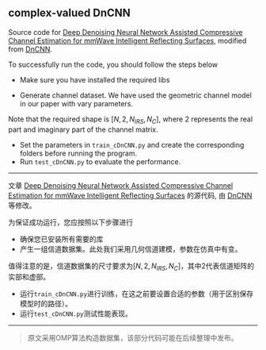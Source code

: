 ## complex-valued DnCNN

Source code for [Deep Denoising Neural Network Assisted Compressive Channel Estimation for mmWave Intelligent Reflecting Surfaces](https://ieeexplore.ieee.org/document/9127834), modified from [DnCNN](https://github.com/cszn/DnCNN). 



To successfully run the code, you should follow the steps below

- Make sure you have installed the required libs

- Generate channel dataset. We have used the geometric channel model in our paper with vary parameters. 

Note that the required shape is $[N,2,N_{IRS},N_{C}]$, where 2 represents the real part and imaginary part of the channel matrix.

- Set the parameters in `train_cDnCNN.py` and create the corresponding folders before running the program.
- Run `test_cDnCNN.py` to evaluate the performance.

---

文章 [Deep Denoising Neural Network Assisted Compressive Channel Estimation for mmWave Intelligent Reflecting Surfaces](https://ieeexplore.ieee.org/document/9127834) 的源代码, 由 [DnCNN](https://github.com/cszn/DnCNN) 等修改。

为保证成功运行，您应按照以下步骤进行

- 确保您已安装所有需要的库
- 产生一组信道数据集。此处我们采用几何信道建模，参数在仿真中有变。

值得注意的是，信道数据集的尺寸要求为$[N,2,N_{IRS},N_{C}]$，其中2代表信道矩阵的实部和虚部。

- 运行`train_cDnCNN.py`进行训练，在这之前要设置合适的参数（用于区别保存模型时的路径）。
- 运行`test_cDnCNN.py`测试性能表现。

---

> 原文采用OMP算法构造数据集，该部分代码可能在后续整理中发布。